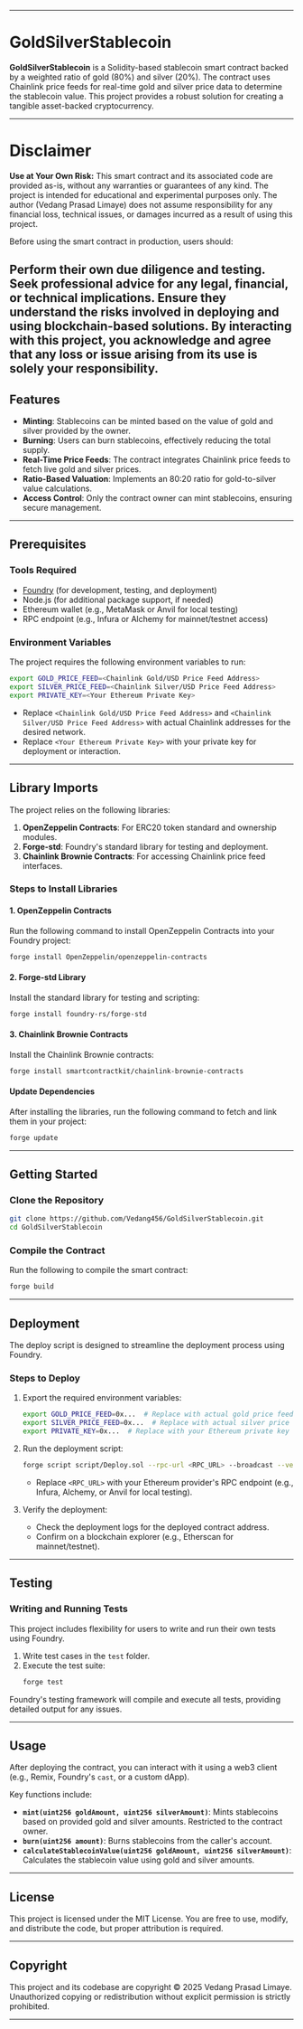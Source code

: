 
---

# GoldSilverStablecoin 

**GoldSilverStablecoin** is a Solidity-based stablecoin smart contract backed by a weighted ratio of gold (80%) and silver (20%). The contract uses Chainlink price feeds for real-time gold and silver price data to determine the stablecoin value. This project provides a robust solution for creating a tangible asset-backed cryptocurrency.  

---
# Disclaimer

   **Use at Your Own Risk:**
This smart contract and its associated code are provided as-is, without any warranties or guarantees of any kind. The project is intended for educational and experimental purposes only. The author (Vedang Prasad Limaye) does not assume responsibility for any financial loss, technical issues, or damages incurred as a result of using this project.

Before using the smart contract in production, users should:

Perform their own due diligence and testing.
Seek professional advice for any legal, financial, or technical implications.
Ensure they understand the risks involved in deploying and using blockchain-based solutions.
By interacting with this project, you acknowledge and agree that any loss or issue arising from its use is solely your responsibility.
---

## Features  

- **Minting**: Stablecoins can be minted based on the value of gold and silver provided by the owner.  
- **Burning**: Users can burn stablecoins, effectively reducing the total supply.  
- **Real-Time Price Feeds**: The contract integrates Chainlink price feeds to fetch live gold and silver prices.  
- **Ratio-Based Valuation**: Implements an 80:20 ratio for gold-to-silver value calculations.  
- **Access Control**: Only the contract owner can mint stablecoins, ensuring secure management.  

---

## Prerequisites  

### Tools Required  
- [Foundry](https://getfoundry.sh) (for development, testing, and deployment)  
- Node.js (for additional package support, if needed)  
- Ethereum wallet (e.g., MetaMask or Anvil for local testing)  
- RPC endpoint (e.g., Infura or Alchemy for mainnet/testnet access)  

### Environment Variables  
The project requires the following environment variables to run:  
```bash  
export GOLD_PRICE_FEED=<Chainlink Gold/USD Price Feed Address>  
export SILVER_PRICE_FEED=<Chainlink Silver/USD Price Feed Address>  
export PRIVATE_KEY=<Your Ethereum Private Key>  
```  

- Replace `<Chainlink Gold/USD Price Feed Address>` and `<Chainlink Silver/USD Price Feed Address>` with actual Chainlink addresses for the desired network.  
- Replace `<Your Ethereum Private Key>` with your private key for deployment or interaction.  

---

## Library Imports  

The project relies on the following libraries:  

1. **OpenZeppelin Contracts**: For ERC20 token standard and ownership modules.  
2. **Forge-std**: Foundry's standard library for testing and deployment.  
3. **Chainlink Brownie Contracts**: For accessing Chainlink price feed interfaces.  

### Steps to Install Libraries  

#### 1. OpenZeppelin Contracts  
Run the following command to install OpenZeppelin Contracts into your Foundry project:  
```bash  
forge install OpenZeppelin/openzeppelin-contracts  
```  

#### 2. Forge-std Library  
Install the standard library for testing and scripting:  
```bash  
forge install foundry-rs/forge-std  
```  

#### 3. Chainlink Brownie Contracts  
Install the Chainlink Brownie contracts:  
```bash  
forge install smartcontractkit/chainlink-brownie-contracts  
```  

#### Update Dependencies  
After installing the libraries, run the following command to fetch and link them in your project:  
```bash  
forge update  
```  

---

## Getting Started  

### Clone the Repository  
```bash  
git clone https://github.com/Vedang456/GoldSilverStablecoin.git  
cd GoldSilverStablecoin  
```  

### Compile the Contract  
Run the following to compile the smart contract:  
```bash  
forge build  
```  

---

## Deployment  

The deploy script is designed to streamline the deployment process using Foundry.  

### Steps to Deploy  
1. Export the required environment variables:  
   ```bash  
   export GOLD_PRICE_FEED=0x...  # Replace with actual gold price feed address  
   export SILVER_PRICE_FEED=0x...  # Replace with actual silver price feed address  
   export PRIVATE_KEY=0x...  # Replace with your Ethereum private key  
   ```  

2. Run the deployment script:  
   ```bash  
   forge script script/Deploy.sol --rpc-url <RPC_URL> --broadcast --verify --private-key $PRIVATE_KEY  
   ```  
   - Replace `<RPC_URL>` with your Ethereum provider's RPC endpoint (e.g., Infura, Alchemy, or Anvil for local testing).  

3. Verify the deployment:  
   - Check the deployment logs for the deployed contract address.  
   - Confirm on a blockchain explorer (e.g., Etherscan for mainnet/testnet).  

---

## Testing  

### Writing and Running Tests  
This project includes flexibility for users to write and run their own tests using Foundry.  
1. Write test cases in the `test` folder.  
2. Execute the test suite:  
   ```bash  
   forge test  
   ```  

Foundry's testing framework will compile and execute all tests, providing detailed output for any issues.  

---

## Usage  

After deploying the contract, you can interact with it using a web3 client (e.g., Remix, Foundry's `cast`, or a custom dApp).  

Key functions include:  
- **`mint(uint256 goldAmount, uint256 silverAmount)`**: Mints stablecoins based on provided gold and silver amounts. Restricted to the contract owner.  
- **`burn(uint256 amount)`**: Burns stablecoins from the caller's account.  
- **`calculateStablecoinValue(uint256 goldAmount, uint256 silverAmount)`**: Calculates the stablecoin value using gold and silver amounts.  

---

## License  

This project is licensed under the MIT License. You are free to use, modify, and distribute the code, but proper attribution is required.  

---

## Copyright  

This project and its codebase are copyright © 2025 Vedang Prasad Limaye. Unauthorized copying or redistribution without explicit permission is strictly prohibited.  

--- 
